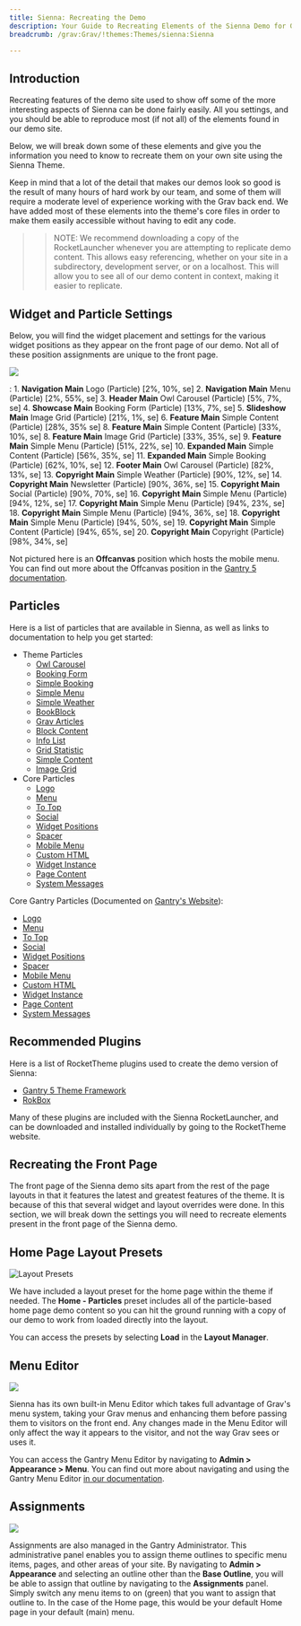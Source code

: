 ```yaml
---
title: Sienna: Recreating the Demo
description: Your Guide to Recreating Elements of the Sienna Demo for Grav
breadcrumb: /grav:Grav/!themes:Themes/sienna:Sienna

---
```


Introduction
-----

Recreating features of the demo site used to show off some of the more interesting aspects of Sienna can be done fairly easily. All you settings, and you should be able to reproduce most (if not all) of the elements found in our demo site.

Below, we will break down some of these elements and give you the information you need to know to recreate them on your own site using the Sienna Theme.

Keep in mind that a lot of the detail that makes our demos look so good is the result of many hours of hard work by our team, and some of them will require a moderate level of experience working with the Grav back end. We have added most of these elements into the theme's core files in order to make them easily accessible without having to edit any code.

>> NOTE: We recommend downloading a copy of the RocketLauncher whenever you are attempting to replicate demo content. This allows easy referencing, whether on your site in a subdirectory, development server, or on a localhost. This will allow you to see all of our demo content in context, making it easier to replicate.

Widget and Particle Settings
-----

Below, you will find the widget placement and settings for the various widget positions as they appear on the front page of our demo. Not all of these position assignments are unique to the front page.

![](assets/sienna2.jpg)

:   1. **Navigation Main** Logo (Particle) [2%, 10%, se]
    2. **Navigation Main** Menu (Particle) [2%, 55%, se]
    3. **Header Main** Owl Carousel (Particle) [5%, 7%, se]
    4. **Showcase Main** Booking Form (Particle) [13%, 7%, se]
    5. **Slideshow Main** Image Grid (Particle) [21%, 1%, se]
    6. **Feature Main** Simple Content (Particle) [28%, 35% se]
    8. **Feature Main** Simple Content (Particle) [33%, 10%, se]
    8. **Feature Main** Image Grid (Particle) [33%, 35%, se]
    9. **Feature Main** Simple Menu (Particle) [51%, 22%, se]
    10. **Expanded Main** Simple Content (Particle) [56%, 35%, se]
    11. **Expanded Main** Simple Booking (Particle) [62%, 10%, se]
    12. **Footer Main** Owl Carousel (Particle) [82%, 13%, se]
    13. **Copyright Main** Simple Weather (Particle) [90%, 12%, se]
    14. **Copyright Main** Newsletter (Particle) [90%, 36%, se]
    15. **Copyright Main** Social (Particle) [90%, 70%, se]
    16. **Copyright Main** Simple Menu (Particle) [94%, 12%, se]
    17. **Copyright Main** Simple Menu (Particle) [94%, 23%, se]
    18. **Copyright Main** Simple Menu (Particle) [94%, 36%, se]
    18. **Copyright Main** Simple Menu (Particle) [94%, 50%, se]
    19. **Copyright Main** Simple Content (Particle) [94%, 65%, se]
    20. **Copyright Main** Copyright (Particle) [98%, 34%, se]

Not pictured here is an **Offcanvas** position which hosts the mobile menu. You can find out more about the Offcanvas position in the [Gantry 5 documentation](http://docs.gantry.org/gantry5/configure/layout-manager#offcanvas-section).

Particles
-----

Here is a list of particles that are available in Sienna, as well as links to documentation to help you get started:

* Theme Particles
    * [Owl Carousel](particle_owl.md)
    * [Booking Form](particle_booking.md)
    * [Simple Booking](particle_simplebooking.md)
    * [Simple Menu](particle_simplemenu.md)
    * [Simple Weather](particle_weather.md)
    * [BookBlock](particle_book.md)
    * [Grav Articles](particle_grav.md)
    * [Block Content](particle_block.md)
    * [Info List](particle_info.md)
    * [Grid Statistic](particle_grid.md)
    * [Simple Content](particle_simple.md)
    * [Image Grid](particle_image.md)
* Core Particles 
    * [Logo](http://docs.gantry.org/gantry5/particles/logo)
    * [Menu](http://docs.gantry.org/gantry5/particles/menu-control)
    * [To Top](http://docs.gantry.org/gantry5/particles/to-top)
    * [Social](http://docs.gantry.org/gantry5/particles/social)
    * [Widget Positions](http://docs.gantry.org/gantry5/particles/position)
    * [Spacer](http://docs.gantry.org/gantry5/particles/spacer)
    * [Mobile Menu](http://docs.gantry.org/gantry5/particles/mobile-menu)
    * [Custom HTML](http://docs.gantry.org/gantry5/particles/custom-html)
    * [Widget Instance](http://docs.gantry.org/gantry5/particles/widget-instance)
    * [Page Content](http://docs.gantry.org/gantry5/particles/page-content)
    * [System Messages](http://docs.gantry.org/gantry5/particles/system-messages)

Core Gantry Particles (Documented on [Gantry's Website](http://gantry.org)):

* [Logo](http://docs.gantry.org/gantry5/particles/logo)
* [Menu](http://docs.gantry.org/gantry5/particles/menu-control)
* [To Top](http://docs.gantry.org/gantry5/particles/to-top)
* [Social](http://docs.gantry.org/gantry5/particles/social)
* [Widget Positions](http://docs.gantry.org/gantry5/particles/position)
* [Spacer](http://docs.gantry.org/gantry5/particles/spacer)
* [Mobile Menu](http://docs.gantry.org/gantry5/particles/mobile-menu)
* [Custom HTML](http://docs.gantry.org/gantry5/particles/custom-html)
* [Widget Instance](http://docs.gantry.org/gantry5/particles/widget-instance)
* [Page Content](http://docs.gantry.org/gantry5/particles/page-content)
* [System Messages](http://docs.gantry.org/gantry5/particles/system-messages)

Recommended Plugins
-----

Here is a list of RocketTheme plugins used to create the demo version of Sienna:

* [Gantry 5 Theme Framework](http://gantry.org/)
* [RokBox](http://www.rockettheme.com/grav/plugins/rokbox)

Many of these plugins are included with the Sienna RocketLauncher, and can be downloaded and installed individually by going to the RocketTheme website.

Recreating the Front Page
-----

The front page of the Sienna demo sits apart from the rest of the page layouts in that it features the latest and greatest features of the theme. It is because of this that several widget and layout overrides were done. In this section, we will break down the settings you will need to recreate elements present in the front page of the Sienna demo.

Home Page Layout Presets
-----

![Layout Presets](assets/layout_presets.jpeg)

We have included a layout preset for the home page within the theme if needed. The **Home - Particles** preset includes all of the particle-based home page demo content so you can hit the ground running with a copy of our demo to work from loaded directly into the layout.

You can access the presets by selecting **Load** in the **Layout Manager**.

Menu Editor
-----

![](assets/menu_1.jpeg)

Sienna has its own built-in Menu Editor which takes full advantage of Grav's menu system, taking your Grav menus and enhancing them before passing them to visitors on the front end. Any changes made in the Menu Editor will only affect the way it appears to the visitor, and not the way Grav sees or uses it.

You can access the Gantry Menu Editor by navigating to **Admin > Appearance > Menu**. You can find out more about navigating and using the Gantry Menu Editor [in our documentation](http://docs.gantry.org/gantry5/configure/menu-editor).

Assignments
-----

![](assets/assignments_1.jpeg)

Assignments are also managed in the Gantry Administrator. This administrative panel enables you to assign theme outlines to specific menu items, pages, and other areas of your site. By navigating to **Admin > Appearance** and selecting an outline other than the **Base Outline**, you will be able to assign that outline by navigating to the **Assignments** panel. Simply switch any menu items to on (green) that you want to assign that outline to. In the case of the Home page, this would be your default Home page in your default (main) menu.
